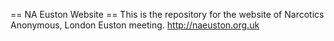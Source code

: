 == NA Euston Website ==
This is the repository for the website of Narcotics Anonymous, London Euston meeting.
http://naeuston.org.uk
